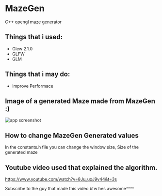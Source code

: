 # MazeGen
C++ opengl maze generator
 
## Things that i used:
* Glew 2.1.0
* GLFW
* GLM

## Things that i may do:
* Improve Performace 

## Image of a generated Maze made from MazeGen :)

![app screenshot](https://raw.githubusercontent.com/danieljo12/MazeGen/master/image.png)

## How to change MazeGen Generated values

In the constants.h file you can change the window size, Size of the generated maze

## Youtube video used that explained the algorithm.

https://www.youtube.com/watch?v=8Ju_uxJ9v44&t=3s

Subscribe to the guy that made this video btw hes awesome^^^^
